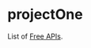 # projectOne

List of [Free APIs](https://github.com/public-api-lists/public-api-lists?tab=readme-ov-file#test-data).